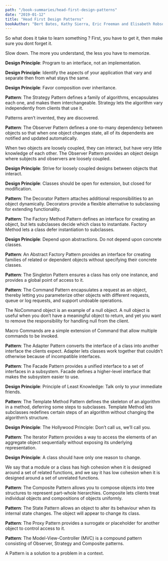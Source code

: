 ```yaml
---
path: "/book-summaries/head-first-design-patterns"
date: "2019-01-12"
title: "Head First Design Patterns"
bookAuthor: "Bert Bates, Kathy Sierra, Eric Freeman and Elisabeth Robson"
---
```


So what does it take to learn something ? First, you have to get it, then make sure you dont forget it.

Slow down. The more you understand, the less you have to memorize.

**Design Principle**: Program to an interface, not an implementation.

**Design Principle**: Identify the aspects of your application that vary and separate then from what stays the same.

**Design Principle**: Favor composition over inheritance.

**Pattern**: The Strategy Pattern defines a family of algorithms, encapsulates each one, and makes them interchangeable. Strategy lets the algorithm vary independently from clients that use it.

Patterns aren’t invented, they are discovered.

**Pattern**: The Observer Pattern defines a one-to-many dependency between objects so that when one object changes state, all of its dependents are notified and updated automatically.

When two objects are loosely coupled, they can interact, but have very little knowledge of each other. The Observer Pattern provides an object design where subjects and observers are loosely coupled.

**Design Principle**: Strive for loosely coupled designs between objects that interact.

**Design Principle**: Classes should be open for extension, but closed for modification.

**Pattern**: The Decorator Pattern attaches additional  responsibilities to an object dynamically. Decorators provide a flexible alternative to subclassing for extending functionality.

**Pattern**: The Factory Method Pattern defines an interface for creating an object, but lets subclasses decide which class to instantiate. Factory Method lets a class defer instantiation to subclasses.

**Design Principle**: Depend upon abstractions. Do not depend upon concrete classes.

**Pattern**: An Abstract Factory Pattern provides an interface for creating families of related or dependent objects without specifying their concrete classes.

**Pattern**: The Singleton Pattern ensures a class has only one instance, and provides a global point of access to it.

**Pattern**: The Command Pattern encapsulates a request as an object, thereby letting you parameterize other objects with different requests, queue or log requests, and support undoable operations.

The NoCommand object is an example of a null object. A null object is useful when you don’t have a meaningful object to return, and yet you want to remove the responsibility for handling null from the client.

Macro Commands are a simple extension of Command that allow multiple commands to be invoked.

**Pattern**: The Adapter Pattern converts the interface of a class into another interface the clients expect. Adapter lets classes work together that couldn’t otherwise because of incompatible interfaces.

**Pattern**: The Facade Pattern provides a unified interface to a set of interfaces in a subsystem. Facade defines a higher-level interface that makes the subsystem easier to use.

**Design Principle**: Principle of Least Knowledge: Talk only to your immediate friends.

**Pattern**: The Template Method Pattern defines the skeleton of an algorithm in a method, deferring some steps to subclasses. Template Method lets subclasses redefines certain steps of an algorithm without changing the algorithm’s structure.

**Design Principle**: The Hollywood Principle: Don’t call us, we’ll call you.

**Pattern**: The Iterator Pattern provides a way to access the elements of an aggregate object sequentially without exposing its underlying representation.

**Design Principle**: A class should have only one reason to change.

We say that a module or a class has high cohesion when it is designed around a set of related functions, and we say it has low cohesion when it is designed around a set of unrelated functions.

**Pattern**: The Composite Pattern allows you to compose objects into tree structures to represent part-whole hierarchies. Composite lets clients treat individual objects and compositions of objects uniformly.

**Pattern**: The State Pattern allows an object to alter its behaviour when its internal state changes. The object will appear to change its class.

**Pattern**: The Proxy Pattern provides a surrogate or placeholder for another object to control access to it.

**Pattern**: The Model-View-Controller (MVC) is a compound pattern consisting of Observer, Strategy and Composite patterns.

A Pattern is a solution to a problem in a context.

